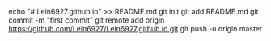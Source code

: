 echo "# Lein6927.github.io" >> README.md
git init
git add README.md
git commit -m "first commit"
git remote add origin https://github.com/Lein6927/Lein6927.github.io.git
git push -u origin master
